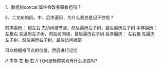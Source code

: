 1、数组的concat 属性会改变原数组吗？

2、二叉树的前，中，后序遍历，为什么我总是记不住呢？

前序遍历： 根左右  先访问根节点，然后遍历左子树，最后遍历右子树
中序遍历： 左根右  先遍历左子树，然后访问根，最后遍历右子树
后序遍历： 左右根  先遍历左子树，然后遍历右子树，最后访问根部

可以根据根节点的位置，然后进行记忆

// 中序 左  根 右
// 代码逻辑你实现有什么思路吗?